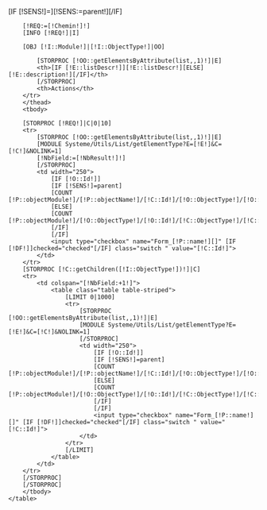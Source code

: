 [IF [!SENS!]=][!SENS:=parent!][/IF]

        [!REQ:=[!Chemin!]!]
        [INFO [!REQ!]|I]

        [OBJ [!I::Module!]|[!I::ObjectType!]|OO]
<div class="table-responsive">
    <table class="table table-striped">
        <thead>
        <tr>

            [STORPROC [!OO::getElementsByAttribute(list,,1)!]|E]
            <th>[IF [!E::listDescr!]][!E::listDescr!][ELSE][!E::description!][/IF]</th>
            [/STORPROC]
            <th>Actions</th>
        </tr>
        </thead>
        <tbody>

        [STORPROC [!REQ!]|C|0|10]
        <tr>
            [STORPROC [!OO::getElementsByAttribute(list,,1)!]|E]
            [MODULE Systeme/Utils/List/getElementType?E=[!E!]&C=[!C!]&NOLINK=1]
            [!NbField:=[!NbResult!]!]
            [/STORPROC]
            <td width="250">
                [IF [!O::Id!]]
                [IF [!SENS!]=parent]
                [COUNT [!P::objectModule!]/[!P::objectName!]/[!C::Id!]/[!O::ObjectType!]/[!O::Id!]|DF]
                [ELSE]
                [COUNT [!P::objectModule!]/[!O::ObjectType!]/[!O::Id!]/[!C::ObjectType!]/[!C::Id!]|DF]
                [/IF]
                [/IF]
                <input type="checkbox" name="Form_[!P::name!][]" [IF [!DF!]]checked="checked"[/IF] class="switch " value="[!C::Id!]">
            </td>
        </tr>
        [STORPROC [!C::getChildren([!I::ObjectType!])!]|C]
        <tr>
            <td colspan="[!NbField:+1!]">
                <table class="table table-striped">
                    [LIMIT 0|1000]
                    <tr>
                        [STORPROC [!OO::getElementsByAttribute(list,,1)!]|E]
                        [MODULE Systeme/Utils/List/getElementType?E=[!E!]&C=[!C!]&NOLINK=1]
                        [/STORPROC]
                        <td width="250">
                            [IF [!O::Id!]]
                            [IF [!SENS!]=parent]
                            [COUNT [!P::objectModule!]/[!P::objectName!]/[!C::Id!]/[!O::ObjectType!]/[!O::Id!]|DF]
                            [ELSE]
                            [COUNT [!P::objectModule!]/[!O::ObjectType!]/[!O::Id!]/[!C::ObjectType!]/[!C::Id!]|DF]
                            [/IF]
                            [/IF]
                            <input type="checkbox" name="Form_[!P::name!][]" [IF [!DF!]]checked="checked"[/IF] class="switch " value="[!C::Id!]">
                        </td>
                    </tr>
                    [/LIMIT]
                </table>
            </td>
        </tr>
        [/STORPROC]
        [/STORPROC]
        </tbody>
    </table>
</div>